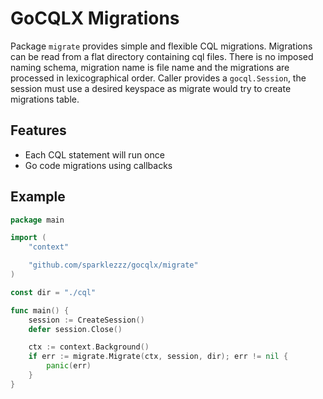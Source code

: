 # GoCQLX Migrations

Package `migrate` provides simple and flexible CQL migrations. 
Migrations can be read from a flat directory containing cql files.
There is no imposed naming schema, migration name is file name and the
migrations are processed in lexicographical order. Caller provides a
`gocql.Session`, the session must use a desired keyspace as migrate would try
to create migrations table.

## Features

* Each CQL statement will run once
* Go code migrations using callbacks 

## Example

```go
package main

import (
    "context"

    "github.com/sparklezzz/gocqlx/migrate"
)

const dir = "./cql" 

func main() {
    session := CreateSession()
    defer session.Close()

    ctx := context.Background()
    if err := migrate.Migrate(ctx, session, dir); err != nil {
        panic(err)
    }
}
```
